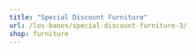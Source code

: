 ```yaml
---
title: "Special Discount Furniture"
url: /los-banos/special-discount-furniture-3/
shop: furniture
---
```

